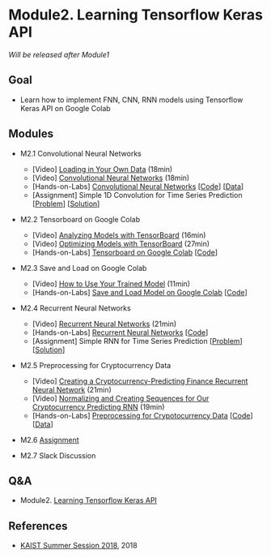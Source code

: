 # Module2. Learning Tensorflow Keras API

*Will be released after Module1*

## Goal
- Learn how to implement FNN, CNN, RNN models using Tensorflow Keras API on Google Colab 

## Modules
- M2.1 Convolutional Neural Networks
    - [Video] [Loading in Your Own Data](https://pythonprogramming.net/loading-custom-data-deep-learning-python-tensorflow-keras/) (18min)
    - [Video] [Convolutional Neural Networks](https://pythonprogramming.net/convolutional-neural-network-deep-learning-python-tensorflow-keras/) (18min)
    - [Hands-on-Labs] [Convolutional Neural Networks](https://drive.google.com/open?id=1NwhuSstEnyVsFlwBVRoP_OY-b4M5Wu9p) [[Code](https://colab.research.google.com/drive/1qKSNVWgBkqi7S4KL-pTnbBawmv7hT2fP)] [[Data](https://drive.google.com/open?id=1Dje13qjGZwtaVhhjp-ZJVzeyzJrG6oc1)]
    - [Assignment] Simple 1D Convolution for Time Series Prediction [[Problem](https://colab.research.google.com/drive/14i30E5sGUYBPHJ-RASMrq_31r_BqG_Ed)] [[Solution](https://colab.research.google.com/drive/1ERGlczEPj1rnBhg_WYOWvFOvvGEra-52)]

- M2.2 Tensorboard on Google Colab
    - [Video] [Analyzing Models with TensorBoard](https://pythonprogramming.net/loading-custom-data-deep-learning-python-tensorflow-keras/) (16min)
    - [Video] [Optimizing Models with TensorBoard](https://pythonprogramming.net/tensorboard-optimizing-models-deep-learning-python-tensorflow-keras/) (27min)
    - [Hands-on-Labs] [Tensorboard on Google Colab](https://drive.google.com/open?id=10bA1Jm8IMQa9apUfVCJRojhQqNjYLFzm) [[Code](https://colab.research.google.com/drive/1a4FunGwLD3uV3q2lI8fAihBZ9LYWGGfU)]

- M2.3 Save and Load on Google Colab
    - [Video] [How to Use Your Trained Model](https://pythonprogramming.net/using-trained-model-deep-learning-python-tensorflow-keras/) (11min)
    - [Hands-on-Labs] [Save and Load Model on Google Colab](https://drive.google.com/open?id=1muLG88n3NdHi53El7Jg1sjtL0Zj9Vfi7) [[Code](https://colab.research.google.com/drive/1x4EgYUnFvJicga8AllR1QjT8QP3lXocE)]

- M2.4 Recurrent Neural Networks
    - [Video] [Recurrent Neural Networks](https://pythonprogramming.net/recurrent-neural-network-deep-learning-python-tensorflow-keras/) (21min)
    - [Hands-on-Labs] [Recurrent Neural Networks](https://drive.google.com/open?id=1AxwEKR8F0Gq6sTuxhZ8uLFn40Ri9q4Db) [[Code](https://colab.research.google.com/drive/1RH5tnTrTPRZkWfNj7PAuPaM_E55coxwp)]
    - [Assignment] Simple RNN for Time Series Prediction [[Problem](https://colab.research.google.com/drive/1Nn1kGB33C_UHIpdm39wnG6yBVGstFuPa)] [[Solution](https://colab.research.google.com/drive/16X9M0HuP9vTczIPv9Mg8iISYBCyxW9Xg)]

- M2.5 Preprocessing for Cryptocurrency Data
    - [Video] [Creating a Cryptocurrency-Predicting Finance Recurrent Neural Network](https://pythonprogramming.net/cryptocurrency-recurrent-neural-network-deep-learning-python-tensorflow-keras/) (21min)
    - [Video] [Normalizing and Creating Sequences for Our Cryptocurrency Predicting RNN](https://pythonprogramming.net/normalizing-sequences-deep-learning-python-tensorflow-keras/) (19min)
    - [Hands-on-Labs] [Preprocessing for Crypotocurrency Data](https://drive.google.com/open?id=1WQnUEAnE4NpD4h_ghE8oRXDHIAe0ZlSY) [[Code](https://colab.research.google.com/drive/1NEUvY8uKCaoht45hPQV_qOps7ZROw1l6)] [[Data](https://drive.google.com/open?id=1thjGhgnAm5k1zuSiWhGmlUJzBXM3IECi)]

- M2.6 [Assignment](https://goo.gl/forms/TBqVWCtxBB5GUrRE3)

- M2.7 Slack Discussion

## Q&A
- Module2. [Learning Tensorflow Keras API](../Q&A/Module2.md)

## References
- [KAIST Summer Session 2018](https://sites.google.com/view/kaist-mis-session2018), 2018
